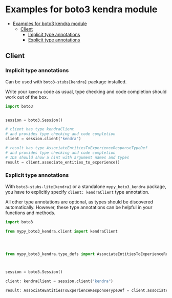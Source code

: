<a id="examples-for-boto3-kendra-module"></a>

# Examples for boto3 kendra module

- [Examples for boto3 kendra module](#examples-for-boto3-kendra-module)
  - [Client](#client)
    - [Implicit type annotations](#implicit-type-annotations)
    - [Explicit type annotations](#explicit-type-annotations)

<a id="client"></a>

## Client

<a id="implicit-type-annotations"></a>

### Implicit type annotations

Can be used with `boto3-stubs[kendra]` package installed.

Write your `kendra` code as usual, type checking and code completion should
work out of the box.

```python
import boto3


session = boto3.Session()

# client has type kendraClient
# and provides type checking and code completion
client = session.client("kendra")

# result has type AssociateEntitiesToExperienceResponseTypeDef
# and provides type checking and code completion
# IDE should show a hint with argument names and types
result = client.associate_entities_to_experience()
```

<a id="explicit-type-annotations"></a>

### Explicit type annotations

With `boto3-stubs-lite[kendra]` or a standalone `mypy_boto3_kendra` package,
you have to explicitly specify `client: kendraClient` type annotation.

All other type annotations are optional, as types should be discovered
automatically. However, these type annotations can be helpful in your functions
and methods.

```python
import boto3

from mypy_boto3_kendra.client import kendraClient




from mypy_boto3_kendra.type_defs import AssociateEntitiesToExperienceResponseTypeDef



session = boto3.Session()

client: kendraClient = session.client("kendra")

result: AssociateEntitiesToExperienceResponseTypeDef = client.associate_entities_to_experience()
```
